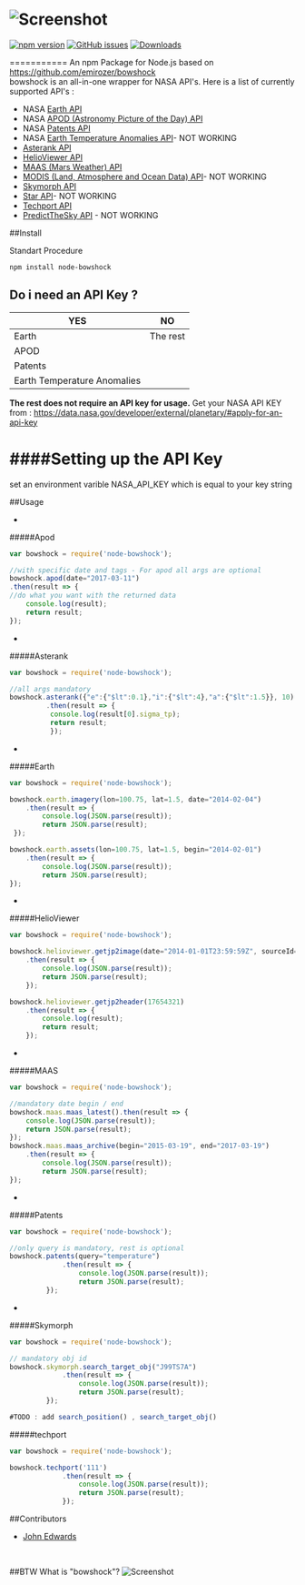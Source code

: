 ![Screenshot](https://raw.githubusercontent.com/emirozer/bowshock/master/docs/bowshock2.png)
===========
[![npm version](https://badge.fury.io/js/node-bowshock.svg)](https://badge.fury.io/js/node-bowshock)
[![GitHub issues](https://img.shields.io/github/issues/javajohnhub/node-bowshock.svg)](https://github.com/javajohnhub/node-bowshock/issues)
[![Downloads](https://img.shields.io/npm/dm/node-bowshock.svg)](https://img.shields.io/npm/dm/node-bowshock.svg)

===========
An npm Package for Node.js based on https://github.com/emirozer/bowshock
<br/>
bowshock is an all-in-one wrapper for NASA API's.
Here is a list of currently supported API's :

* NASA [Earth API](https://api.nasa.gov/api.html#earth)
* NASA [APOD (Astronomy Picture of the Day) API](https://api.nasa.gov/api.html#apod)
* NASA [Patents API](https://api.nasa.gov/api.html#patents)
* NASA [Earth Temperature Anomalies API](https://api.nasa.gov/api.html#earth-temperature-anomalies)- NOT WORKING
* [Asterank API](http://www.asterank.com/api)
* [HelioViewer API](http://helioviewer.org/api/docs/v1/)
* [MAAS (Mars Weather) API](http://marsweather.ingenology.com/#get_started)
* [MODIS (Land, Atmosphere and Ocean Data) API](http://daac.ornl.gov/MODIS/MODIS-menu/modis_webservice.html)- NOT WORKING
* [Skymorph API](http://www.asterank.com/skymorph)
* [Star API](http://hacktheuniverse.github.io/star-api/)- NOT WORKING
* [Techport API](https://data.nasa.gov/developer/external/techport/techport-api.pdf)
* [PredictTheSky API](http://predictthesky.org/developers.html) - NOT WORKING

##Install

Standart Procedure

	npm install node-bowshock

## Do i need an API Key ?

YES    | NO
------   |----
Earth  |The rest
APOD |
Patents |
Earth Temperature Anomalies|

**The rest does not require an API key for usage.**
Get your NASA API KEY from : https://data.nasa.gov/developer/external/planetary/#apply-for-an-api-key

####Setting up the API Key
===================
set an environment varible NASA_API_KEY which is equal to your key string


##Usage

-
#####Apod
```javascript
var bowshock = require('node-bowshock');

//with specific date and tags - For apod all args are optional
bowshock.apod(date="2017-03-11")
.then(result => {
//do what you want with the returned data
    console.log(result);
    return result;
});

```

-
#####Asterank
```javascript
var bowshock = require('node-bowshock');

//all args mandatory
bowshock.asterank({"e":{"$lt":0.1},"i":{"$lt":4},"a":{"$lt":1.5}}, 10)
         .then(result => {
          console.log(result[0].sigma_tp);
          return result;
          });

```


-
#####Earth
```javascript
var bowshock = require('node-bowshock');

bowshock.earth.imagery(lon=100.75, lat=1.5, date="2014-02-04")
    .then(result => {
        console.log(JSON.parse(result));
        return JSON.parse(result);
 });

bowshock.earth.assets(lon=100.75, lat=1.5, begin="2014-02-01")
    .then(result => {
        console.log(JSON.parse(result));
        return JSON.parse(result);
});
```

-
#####HelioViewer
```javascript
var bowshock = require('node-bowshock');

bowshock.helioviewer.getjp2image(date="2014-01-01T23:59:59Z", sourceId=14)
    .then(result => {
        console.log(JSON.parse(result));
        return JSON.parse(result);
    });

bowshock.helioviewer.getjp2header(17654321)
    .then(result => {
        console.log(result);
        return result;
    });

```


-
#####MAAS
```javascript
var bowshock = require('node-bowshock');

//mandatory date begin / end
bowshock.maas.maas_latest().then(result => {
    console.log(JSON.parse(result));
    return JSON.parse(result);
});
bowshock.maas.maas_archive(begin="2015-03-19", end="2017-03-19")
    .then(result => {
        console.log(JSON.parse(result));
        return JSON.parse(result);
});

```

-
#####Patents
```javascript
var bowshock = require('node-bowshock');

//only query is mandatory, rest is optional
bowshock.patents(query="temperature")
             .then(result => {
                 console.log(JSON.parse(result));
                 return JSON.parse(result);
         });

```
-
#####Skymorph
```javascript
var bowshock = require('node-bowshock');

// mandatory obj id
bowshock.skymorph.search_target_obj("J99TS7A")
             .then(result => {
                 console.log(JSON.parse(result));
                 return JSON.parse(result);
         });

#TODO : add search_position() , search_target_obj()

```
#####techport
```javascript
var bowshock = require('node-bowshock');

bowshock.techport('111')
             .then(result => {
                 console.log(JSON.parse(result));
                 return JSON.parse(result);
             });

```
##Contributors

* [John Edwards](https://github.com/javajohnhub)
<br>

##BTW What is "bowshock"?
![Screenshot](https://raw.githubusercontent.com/emirozer/bowshock/master/docs/bowshock.jpg)
